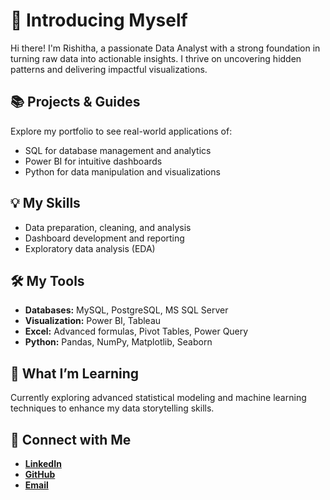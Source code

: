 # 👋 Introducing Myself  
Hi there! I'm Rishitha, a passionate Data Analyst with a strong foundation in turning raw data into actionable insights. I thrive on uncovering hidden patterns and delivering impactful visualizations.  

## 📚 Projects & Guides  
Explore my portfolio to see real-world applications of:  
- SQL for database management and analytics  
- Power BI for intuitive dashboards  
- Python for data manipulation and visualizations  

## 💡 My Skills  
- Data preparation, cleaning, and analysis  
- Dashboard development and reporting  
- Exploratory data analysis (EDA)  

## 🛠️ My Tools  
- **Databases:** MySQL, PostgreSQL, MS SQL Server  
- **Visualization:** Power BI, Tableau  
- **Excel:** Advanced formulas, Pivot Tables, Power Query  
- **Python:** Pandas, NumPy, Matplotlib, Seaborn  

## 🌱 What I’m Learning  
Currently exploring advanced statistical modeling and machine learning techniques to enhance my data storytelling skills.  

## 🙌 Connect with Me  
- **[LinkedIn](https://www.linkedin.com/in/grishitha/)**  
- **[GitHub](https://github.com/Rishithagovini)**  
- **[Email](mailto:grishitha79@gmail.com)**  
